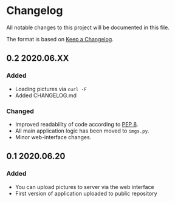 # Changelog

All notable changes to this project will be documented in this file.

The format is based on [Keep a Changelog](https://keepachangelog.com/en/1.0.0/).

## 0.2 2020.06.XX

### Added

 - Loading pictures via `curl -F`
 - Added CHANGELOG.md

### Changed

 - Improved readability of code according to [PEP 8](https://www.python.org/dev/peps/pep-0008/).
 - All main application logic has been moved to `imgs.py`.
 - Minor web-interface changes.

## 0.1 2020.06.20

### Added

 - You can upload pictures to server via the web interface
 - First version of application uploaded to public repository
